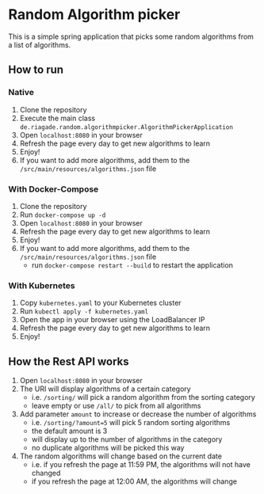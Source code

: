 # Random Algorithm picker

This is a simple spring application that picks some random algorithms from a list of algorithms.

## How to run

### Native

1. Clone the repository
2. Execute the main class `de.riagade.random.algorithmpicker.AlgorithmPickerApplication`
3. Open `localhost:8080` in your browser
4. Refresh the page every day to get new algorithms to learn
5. Enjoy!
6. If you want to add more algorithms, add them to the `/src/main/resources/algorithms.json` file

### With Docker-Compose

1. Clone the repository
2. Run `docker-compose up -d`
3. Open `localhost:8080` in your browser
4. Refresh the page every day to get new algorithms to learn
5. Enjoy!
6. If you want to add more algorithms, add them to the `/src/main/resources/algorithms.json` file
   - run `docker-compose restart --build` to restart the application

### With Kubernetes

1. Copy `kubernetes.yaml` to your Kubernetes cluster
2. Run `kubectl apply -f kubernetes.yaml`
3. Open the app in your browser using the LoadBalancer IP
4. Refresh the page every day to get new algorithms to learn
5. Enjoy!

## How the Rest API works

1. Open `localhost:8080` in your browser
2. The URI will display algorithms of a certain category
   - i.e. `/sorting/` will pick a random algorithm from the sorting category
   - leave empty or use `/all/` to pick from all algorithms
3. Add parameter `amount` to increase or decrease the number of algorithms
   - i.e. `/sorting/?amount=5` will pick 5 random sorting algorithms
   - the default amount is 3
   - will display up to the number of algorithms in the category
   - no duplicate algorithms will be picked this way
4. The random algorithms will change based on the current date
   - i.e. if you refresh the page at 11:59 PM, the algorithms will not have changed
   - if you refresh the page at 12:00 AM, the algorithms will change